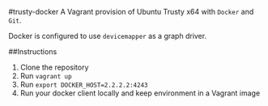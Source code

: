 #trusty-docker
A Vagrant provision of Ubuntu Trusty x64 with `Docker` and `Git`. 

Docker is configured to use `devicemapper` as a graph driver. 

##Instructions
1. Clone the repository
2. Run `vagrant up`
3. Run `export DOCKER_HOST=2.2.2.2:4243` 
4. Run your docker client locally and keep environment in a Vagrant image

